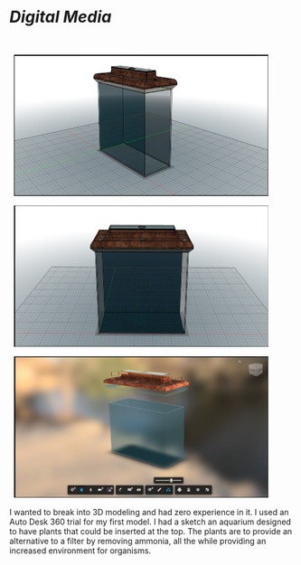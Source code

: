 &nbsp;
# _Digital Media_
 &nbsp;

&nbsp;
<img src="Corner_AQ.jpg" alt="Aquarium1" width="450" height="250">

&nbsp;
<img src="Front_AQ.jpg" alt="Aquarium2" width="450" height="250">

&nbsp;
<img src="Explode_AQ.jpg" alt="Aquarium3" width="450" height="250">
&nbsp;

  I wanted to break into 3D modeling and had zero experience in it. I used an Auto Desk 360  trial for my first model. I had a sketch  an aquarium designed to have plants that could be inserted at the top. The plants are to provide an alternative to a filter by removing ammonia, all the while providing an increased environment for organisms.
